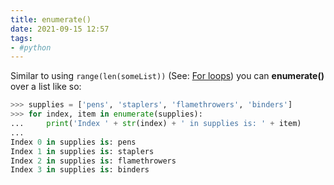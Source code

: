 ```yaml
---
title: enumerate()
date: 2021-09-15 12:57
tags:
- #python
---
```


Similar to using `range(len(someList))` (See: [For loops](20210911121753-for-loops.md))
you can **enumerate()** over a list like so:

```python
>>> supplies = ['pens', 'staplers', 'flamethrowers', 'binders']
>>> for index, item in enumerate(supplies):
...     print('Index ' + str(index) + ' in supplies is: ' + item)
...
Index 0 in supplies is: pens
Index 1 in supplies is: staplers
Index 2 in supplies is: flamethrowers
Index 3 in supplies is: binders
```
